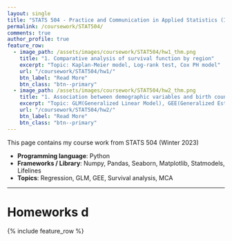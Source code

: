 ```yaml
---
layout: single
title: "STATS 504 - Practice and Communication in Applied Statistics (In progress)"
permalink: /coursework/STAT504/
comments: true
author_profile: true
feature_row:
  - image_path: /assets/images/coursework/STAT504/hw1_thm.png
    title: "1. Comparative analysis of survival function by region"
    excerpt: "Topic: Kaplan-Meier model, Log-rank test, Cox PH model"
    url: "/coursework/STAT504/hw1/"
    btn_label: "Read More"
    btn_class: "btn--primary"	
  - image_path: /assets/images/coursework/STAT504/hw2_thm.png
    title: "1. Association between demographic variables and birth counts by counties"
    excerpt: "Topic: GLM(Generalized Linear Model), GEE(Generalized Estimating Equations), PCA(Principal Component Analysis), Score test"
    url: "/coursework/STAT504/hw2/"
    btn_label: "Read More"
    btn_class: "btn--primary"	
---
```


This page contains my course work from STATS 504 (Winter 2023)

- **Programming language**: Python
- **Frameworks / Library**: Numpy, Pandas, Seaborn, Matplotlib, Statmodels, Lifelines
- **Topics**: Regression, GLM, GEE, Survival analysis, MCA

***

# Homeworks  d

{% include feature_row %}